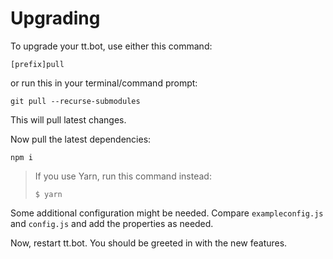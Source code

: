 # Upgrading
To upgrade your tt.bot, use either this command: 
```
[prefix]pull
```

or run this in your terminal/command prompt:
```
git pull --recurse-submodules
```

This will pull latest changes.

Now pull the latest dependencies:
```
npm i
```
> If you use Yarn, run this command instead:
> ```
> $ yarn
> ```

Some additional configuration might be needed. Compare `exampleconfig.js` and `config.js` and add the properties as needed.

Now, restart tt.bot. You should be greeted in with the new features.